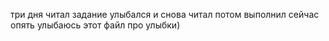 три дня читал задание улыбался и снова читал потом выполнил сейчас опять улыбаюсь
этот файл про улыбки)
